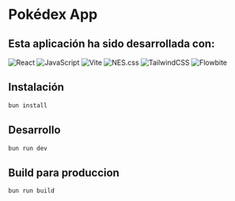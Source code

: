 # Pokédex App

## Esta aplicación ha sido desarrollada con:

![React](https://img.shields.io/badge/React-20232A?style=for-the-badge&logo=react&logoColor=61DAFB)
![JavaScript](https://img.shields.io/badge/JavaScript-F7DF1E?style=for-the-badge&logo=javascript&logoColor=black)
![Vite](https://img.shields.io/badge/Vite-646CFF?style=for-the-badge&logo=vite&logoColor=white)
![NES.css](https://img.shields.io/badge/NES.css-000000?style=for-the-badge&logo=nintendo&logoColor=white)
![TailwindCSS](https://img.shields.io/badge/Tailwind_CSS-38B2AC?style=for-the-badge&logo=tailwind-css&logoColor=white)
![Flowbite](https://img.shields.io/badge/Flowbite-1A1A1A?style=for-the-badge&logo=flowbite&logoColor=white)

## Instalación

```bash
bun install
```
## Desarrollo

```bash
bun run dev
```
## Build para produccion

```bash
bun run build
```